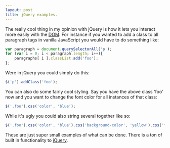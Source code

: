 ```yaml
---
layout: post
title: jQuery examples.
---
```


The really cool thing in my opinion with jQuery is how it lets you interact more easily with the [DOM](https://en.wikipedia.org/wiki/Document_Object_Model). For instance if you wanted to add a class to all paragraph tags in vanilla JavaScript you would have to do something like:
```JavaScript
var paragraph = document.querySelectorAll('p');
for (var i = 0; i < paragraph.length; i++){
    paragraphs[ i ].classList.add('foo');
};
```
Were in jQuery you could simply do this:
```JavaScript
$('p').addClass('foo');
```

You can also do some fairly cool styling. Say you have the above class 'foo' now and you want to change the font color for all instances of that class:
```JavaScript
$('.foo').css('color', 'blue');
```

While it's ugly you could also string several together like so:
```JavaScript
$('.foo').css('color', 'blue').css('background-color', 'yellow').css('font-size', '200%');
```

These are just super small examples of what can be done. There is a ton of built in functionality to [jQuery](https://jquery.com/).
